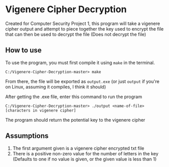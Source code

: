 # Vigenere Cipher Decryption
Created for Computer Security Project 1, this program will take a vigenere cipher output and attempt to piece together the key used to encrypt the file that can then be used to decrypt the file (Does not decrypt the file)

## How to use

To use the program, you must first compile it using `make` in the terminal.

```
C:/Vigenere-Cipher-Decryption-master> make
```

From there, the file will be exported as `output.exe` (or just `output` if you're on Linux, assuming it compiles, I think it should)

After getting the .exe file, enter this command to run the program
```
C:/Vigenere-Cipher-Decryption-master> ./output <name-of-file> [characters in vigenere cipher]
```

The program should return the potential key to the vigenere cipher

## Assumptions
1. The first argument given is a vigenere cipher encrypted txt file
2. There is a positive non-zero value for the number of letters in the key (Defaults to one if no value is given, or the given value is less than 1)